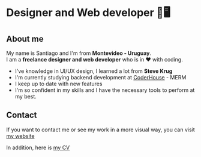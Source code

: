 # Designer and Web developer 📱🖥

## About me

My name is Santiago and I'm from <strong>Montevideo - Uruguay</strong>.<br>I am a <strong>freelance designer and web developer</strong> who is in ❤ with coding.

<ul>
    <li>I've knowledge in UI/UX design, I learned a lot from <strong>Steve Krug</strong></li>
    <li>I'm currently studying backend development at <a href="https://www.coderhouse.com.uy/">CoderHouse</a> - MERM</li>
    <li>I keep up to date with new features</li>
    <li>I'm so confident in my skills and I have the necessary tools to perform at my best.</li>
</ul>

## Contact

If you want to contact me or see my work in a more visual way, you can visit <a href="#" target="_blank">my website</a>

In addition, here is <a href="#cv">my CV</a>
